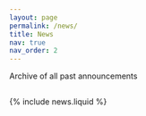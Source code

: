 ```yaml
---
layout: page
permalink: /news/
title: News
nav: true
nav_order: 2
---
```


<p> 
Archive of all past announcements
</p>



<div style="margin-top: 1.8rem;">

{% include news.liquid %}

</div>